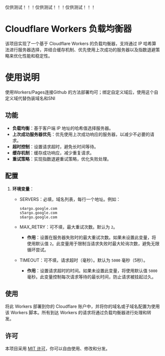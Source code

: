 仅供测试！！！仅供测试！！！仅供测试！！！

# Cloudflare Workers 负载均衡器

该项目实现了一个基于 Cloudflare Workers 的负载均衡器，支持通过 IP 哈希算法进行服务器选择，并结合缓存机制、优先使用上次成功的服务器以及指数退避策略来优化性能和稳定性。

# 使用说明

使用Workers/Pages连接Github 的方法部署均可；绑定自定义域后，使用这个自定义域代替伪装域名和SNI

## 功能

- **负载均衡**：基于客户端 IP 地址的哈希值选择服务器。
- **上次成功服务器优先**：优先使用上次成功响应的服务器，以减少不必要的请求。
- **超时控制**：设置请求超时，避免长时间等待。
- **缓存机制**：缓存成功响应，减少重复请求。
- **重试策略**：实现指数退避重试策略，优化失败处理。

## 配置

1. **环境变量**：

   - SERVERS：必填，域名列表，每行一个地址。例如：
     ```
     s4argo.google.com
     s5argo.google.com
     s6argo.google.com
     ```

   - MAX_RETRY：可不填，最大重试次数。默认为 `2`。
     - **作用**：设置在服务器失败时的最大重试次数。如果未设置此变量，将使用默认值 `2`。此变量用于限制当请求失败时最大轮询次数，避免无限循环尝试。

   - TIMEOUT：可不填，请求超时（毫秒）。默认为 `5000` 毫秒（5秒）。
     - **作用**：设置请求超时的时间。如果未设置此变量，将使用默认值 `5000` 毫秒。此变量控制每次请求等待的最长时间，防止请求被挂起过久。

## 使用

将此 Workers 部署到你的 Cloudflare 账户中，并将你的域名或子域名配置为使用该 Workers 脚本。所有到达 Workers 的请求将通过负载均衡器进行处理和转发。

## 许可

本项目采用 [MIT 许可](LICENSE)，你可以自由使用、修改和分发。
